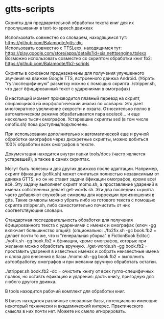 # gtts-scripts
Скрипты для предварительной обработки текста книг для их прослушивания в text-to-speech движках

Использовать совместно со словарем, находящимся тут: https://github.com/Balamoote/gtts-dic</br>
Использовать совместно с TTSLexx, находящимся тут: https://play.google.com/store/apps/details?id=sia.netttsengine.ttslexx</br>
Возможно использовать совместно со скриптом обработки книг fb2: https://github.com/Balamoote/fb2-scripts

Скрипты в основном предназначены для получения улучшенного звучания на движке Google TTS, встроенного движка Android.
(Убрать "гуглоспецифичную" разметку можно с помощью скрипта ./stripper.sh, что даст ёфицированный текст с ударениями в омографах)

В настоящий момент производится плавный переезд на скрипт, опирающийся на морфологический анализ по словарю. Это дает многократное увеличение скорости
и охвата. Относительно полно в автоматическом режиме обрабатывается пара все/всё... и еще несколько тысяч омографов.
Устаревшие скрипты sed (в том числе omofix.sh) пока доступны/подключены.

При использовании дополнительно к автоматической еще и ручной обработки омографов через дискретные скрипты, можно добиться 100% обработки всех омографов в тексте.

Документация находится внутри папки tools/docs (часто является устаревшей), а также в самих скриптах.

Могут быть полезны и для других движков после адаптации. Например, скрипт ёфикации (yofik.sh) может считаться полностью независимым от движка GTTS,
но он не ставит задачи ёфикации омографов, кроме все/всё. Эту задачу выполняет скрипт momo.sh, а проставление ударений в именах собственных делает get-words.sh.
Эти два последних скрипта часто добавляют служебные символы для коррекции произношения в gtts. Такие символы можно убрать либо из готового текста с помощью
скрипта stripper.sh, либо самостоятельно почистить от них соответствующие словари.

Стандартная последовательность обработки для получения ёфицированного текста с ударениями с именах и омографах (ключ -gg  включает большинство опций):
(опционально: ./fb2fix.sh -gc book.fb2 = делает почти то же, что и "генеральная уборка" в FictionBook Editor)
./yofik.sh -gg book.fb2     = ёфикация, кроме омографов, которые при желании можно обработать вручную.
./get-words.sh -gg book.fb2 = проставить ударения в известных именах и собрать неизвестные имена и слова для внесения в базы
./momo.sh -gg book.fb2      = выполнить автообработку омографов и при желании вручную обработать остатки.

./stripper.sh book.fb2 -dc  = очистить книгу от всех гугло-специфичных правок, но оставть ёфикацию и ударения: дасть книгу, пригодную для любого другого движка.

В tools находится рабочий комплект для обработки книг.

В bases находятся различные словарные базы, потенциально имеющие некоторый технически и академический интерес. Практического
смысла в них почти нет. Можете их смело игнорировать.
